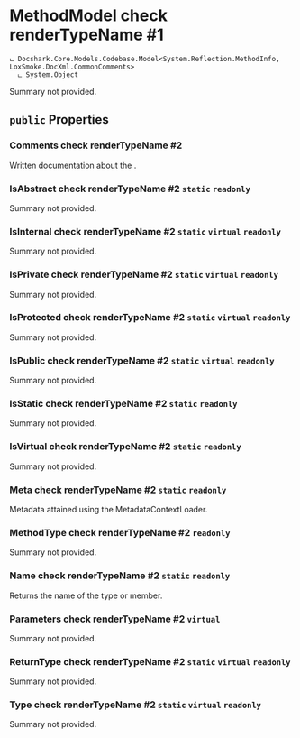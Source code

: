 # MethodModel check renderTypeName #1

```
ட Docshark.Core.Models.Codebase.Model<System.Reflection.MethodInfo, LoxSmoke.DocXml.CommonComments>
  ட System.Object
```

Summary not provided.

## `public` Properties

### Comments check renderTypeName #2

Written documentation about the <see cref="P:Docshark.Core.Models.Codebase.Model`2.Meta" />.

### IsAbstract check renderTypeName #2 `static` `readonly`

Summary not provided.

### IsInternal check renderTypeName #2 `static` `virtual` `readonly`

Summary not provided.

### IsPrivate check renderTypeName #2 `static` `virtual` `readonly`

Summary not provided.

### IsProtected check renderTypeName #2 `static` `virtual` `readonly`

Summary not provided.

### IsPublic check renderTypeName #2 `static` `virtual` `readonly`

Summary not provided.

### IsStatic check renderTypeName #2 `static` `readonly`

Summary not provided.

### IsVirtual check renderTypeName #2 `static` `readonly`

Summary not provided.

### Meta check renderTypeName #2 `static` `readonly`

Metadata attained using the MetadataContextLoader.

### MethodType check renderTypeName #2 `readonly`

Summary not provided.

### Name check renderTypeName #2 `static` `readonly`

Returns the name of the type or member.

### Parameters check renderTypeName #2 `virtual`

Summary not provided.

### ReturnType check renderTypeName #2 `static` `virtual` `readonly`

Summary not provided.

### Type check renderTypeName #2 `static` `virtual` `readonly`

Summary not provided.


